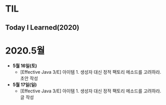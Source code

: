 # TIL
Today I Learned(2020)
---
# 2020.5월

- **5월 16일(토)** 
  - [Effective Java 3/E] 아이템 1. 생성자 대신 정적 팩토리 메소드를 고려하라. 초안 작성
- **5월 17일(일)** 
  - [Effective Java 3/E] 아이템 1. 생성자 대신 정적 팩토리 메소드를 고려하라. 글 작성
